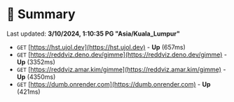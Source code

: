 # 📖 Summary
Last updated: **3/10/2024, 1:10:35 PG "Asia/Kuala_Lumpur"**

- `GET` [https://hst.ujol.dev](https://hst.ujol.dev) - **Up** (657ms)
- `GET` [https://reddviz.deno.dev/gimme](https://reddviz.deno.dev/gimme) - **Up** (3352ms)
- `GET` [https://reddviz.amar.kim/gimme](https://reddviz.amar.kim/gimme) - **Up** (4350ms)
- `GET` [https://dumb.onrender.com](https://dumb.onrender.com) - **Up** (421ms)
